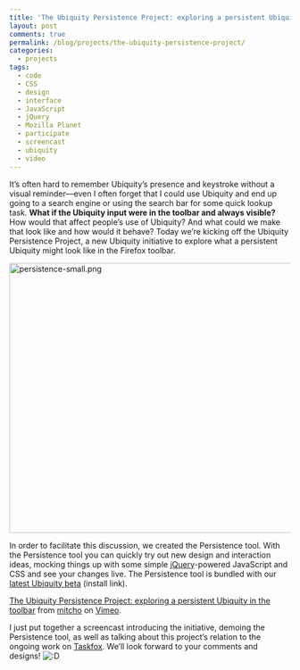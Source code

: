 ```yaml
---
title: 'The Ubiquity Persistence Project: exploring a persistent Ubiquity in the toolbar'
layout: post
comments: true
permalink: /blog/projects/the-ubiquity-persistence-project/
categories:
  - projects
tags:
  - code
  - CSS
  - design
  - interface
  - JavaScript
  - jQuery
  - Mozilla Planet
  - participate
  - screencast
  - ubiquity
  - video
---
```

It&#8217;s often hard to remember Ubiquity&#8217;s presence and keystroke without a visual reminder—even I often forget that I could use Ubiquity and end up going to a search engine or using the search bar for some quick lookup task. **What if the Ubiquity input were in the toolbar and always visible?** How would that affect people&#8217;s use of Ubiquity? And what could we make that look like and how would it behave? Today we&#8217;re kicking off the Ubiquity Persistence Project, a new Ubiquity initiative to explore what a persistent Ubiquity might look like in the Firefox toolbar.

<a rel='lightbox' href="http://mitcho.com/blog/wp-content/uploads/2009/08/Screen-shot-2009-08-20-at-12.48.43-PM.png" alt="The Persistence tool"><img src="http://mitcho.com/blog/wp-content/uploads/2009/08/persistence-small.png" alt="persistence-small.png" border="0" width="650" height="484" /></a>

In order to facilitate this discussion, we created the Persistence tool. With the Persistence tool you can quickly try out new design and interaction ideas, mocking things up with some simple [jQuery][1]-powered JavaScript and CSS and see your changes live. The Persistence tool is bundled with our [latest Ubiquity beta][2] (install link).



[The Ubiquity Persistence Project: exploring a persistent Ubiquity in the toolbar][3] from [mitcho][4] on [Vimeo][5].

I just put together a screencast introducing the initiative, demoing the Persistence tool, as well as talking about this project&#8217;s relation to the ongoing work on [Taskfox][6]. We&#8217;ll look forward to your comments and designs! <img src="http://mitcho.com/blog/wp-includes/images/smilies/icon_biggrin.gif" alt=":D" class="wp-smiley" />

 [1]: http://jquery.com
 [2]: http://ubiquity.mozilla.com/xpi/ubiquity-latest-beta.xpi
 [3]: http://vimeo.com/6197526
 [4]: http://vimeo.com/mitchoyoshitaka
 [5]: http://vimeo.com
 [6]: http://wiki.mozilla.org/Taskfox